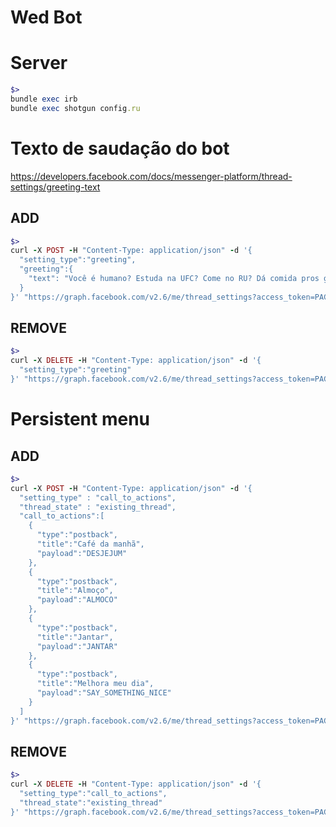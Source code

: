 Wed Bot
================

# Server

```ruby
$>
bundle exec irb
bundle exec shotgun config.ru
```

# Texto de saudação do bot

https://developers.facebook.com/docs/messenger-platform/thread-settings/greeting-text

## ADD


```ruby
$>
curl -X POST -H "Content-Type: application/json" -d '{
  "setting_type":"greeting",
  "greeting":{
    "text": "Você é humano? Estuda na UFC? Come no RU? Dá comida pros gatos que ficam do lado do seu prato naquela linda mesa? Leva comida no copinho pros cachorros? Volta naquele bus super refrescante? Me manda um oi que você precisa de alegria na sua vida."
  }
}' "https://graph.facebook.com/v2.6/me/thread_settings?access_token=PAGE_ACCESS_TOKEN"
```

## REMOVE


```ruby
$>
curl -X DELETE -H "Content-Type: application/json" -d '{
  "setting_type":"greeting"
}' "https://graph.facebook.com/v2.6/me/thread_settings?access_token=PAGE_ACCESS_TOKEN"
```

# Persistent menu

## ADD


```ruby
$>
curl -X POST -H "Content-Type: application/json" -d '{
  "setting_type" : "call_to_actions",
  "thread_state" : "existing_thread",
  "call_to_actions":[
    {
      "type":"postback",
      "title":"Café da manhã",
      "payload":"DESJEJUM"
    },
    {
      "type":"postback",
      "title":"Almoço",
      "payload":"ALMOCO"
    },
    {
      "type":"postback",
      "title":"Jantar",
      "payload":"JANTAR"
    },
    {
      "type":"postback",
      "title":"Melhora meu dia",
      "payload":"SAY_SOMETHING_NICE"
    }
  ]
}' "https://graph.facebook.com/v2.6/me/thread_settings?access_token=PAGE_ACCESS_TOKEN"
```

## REMOVE


```ruby
$>
curl -X DELETE -H "Content-Type: application/json" -d '{
  "setting_type":"call_to_actions",
  "thread_state":"existing_thread"
}' "https://graph.facebook.com/v2.6/me/thread_settings?access_token=PAGE_ACCESS_TOKEN"
```
